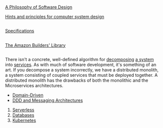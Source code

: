 [A Philosophy of Software Design](https://www.amazon.com/Philosophy-Software-Design-John-Ousterhout/dp/1732102201)

[Hints and principles for computer system design](https://www.microsoft.com/en-us/research/uploads/prod/2019/09/Hints-137-short.pdf)

##

[Specifications](../System/Specs.md)

##

[The Amazon Builders' Library](https://aws.amazon.com/builders-library/)

##

There isn't a concrete, well-defined algorithm for [decomposing](https://blog.acolyer.org/2016/09/05/on-the-criteria-to-be-used-in-decomposing-systems-into-modules/) [a system](https://queue.acm.org/detail.cfm?id=3395214) into [services](Modeling.md). As with much of software development, it's something of an art. If you decompose a system incorrectly, we have a distributed monolith, a system consisting of coupled services that must be deployed together. A distributed monolith has the drawbacks of both the monolithic and the Microservices architectures.

* [Domain-Driven](https://www.dddheuristics.com/)
* [DDD and Messaging Architectures](https://verraes.net/2019/05/ddd-msg-arch/)

1. [Serverless](../System/Serverless.md)
2. [Databases](../System/Databases.md)
3. [Kubernetes](../System/Kubernetes.md)

##
